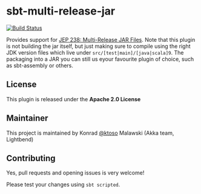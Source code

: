 sbt-multi-release-jar
=====================

[![Build Status](https://travis-ci.org/sbt/sbt-multi-release-jar.svg?branch=master)](https://travis-ci.org/sbt/sbt-multi-release-jar)

Provides support for [JEP 238: Multi-Release JAR Files](https://github.com/sbt/sbt-multi-release-jar).
Note that this plugin is not building the jar itself, but just making sure to compile using the right JDK version files which live under `src/[test|main]/[java|scala]9`. The packaging into a JAR you can still us eyour favourite plugin of choice, such as sbt-assembly or others.

License
-------

This plugin is released under the **Apache 2.0 License**

Maintainer
----------

This project is maintained by Konrad [@ktoso](https://github.com/ktoso) Malawski (Akka team, Lightbend)

Contributing
------------

Yes, pull requests and opening issues is very welcome!

Please test your changes using `sbt scripted`.
